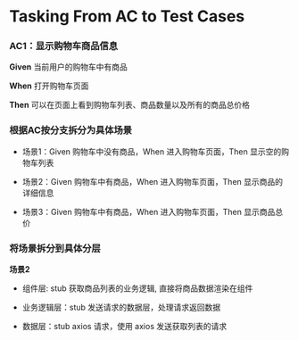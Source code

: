 # Tasking From AC to Test Cases


### AC1：显示购物车商品信息

**Given** 当前用户的购物车中有商品

**When** 打开购物车页面

**Then** 可以在页面上看到购物车列表、商品数量以及所有的商品总价格




### 根据AC按分支拆分为具体场景

- 场景1：Given 购物车中没有商品，When 进入购物车页面，Then 显示空的购物车列表

- 场景2：Given 购物车中有商品，When 进入购物车页面，Then 显示商品的详细信息

- 场景3：Given 购物车中有商品，When 进入购物车页面，Then 显示商品总价


### 将场景拆分到具体分层

**场景2**

- 组件层:  stub 获取商品列表的业务逻辑, 直接将商品数据渲染在组件

- 业务逻辑层：stub 发送请求的数据层，处理请求返回数据

- 数据层：stub axios 请求，使用 axios 发送获取列表的请求
